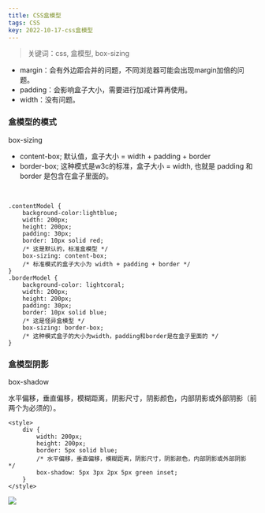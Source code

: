 ```yaml
---
title: CSS盒模型
tags: CSS
key: 2022-10-17-css盒模型
---
```

> 关键词：css, 盒模型, box-sizing

* margin：会有外边距合并的问题，不同浏览器可能会出现margin加倍的问题。
* padding：会影响盒子大小，需要进行加减计算再使用。
* width：没有问题。

### 盒模型的模式

box-sizing

* content-box; 默认值，盒子大小 = width + padding + border
* border-box; 这种模式是w3c的标准，盒子大小 = width, 也就是 padding 和 border 是包含在盒子里面的。

<br>

	.contentModel {
	    background-color:lightblue;
	    width: 200px;
	    height: 200px;
	    padding: 30px;
	    border: 10px solid red;
	    /* 这是默认的，标准盒模型 */
	    box-sizing: content-box;
	    /* 标准模式的盒子大小为 width + padding + border */
	}
	.borderModel {
	    background-color: lightcoral;
	    width: 200px;
	    height: 200px;
	    padding: 30px;
	    border: 10px solid blue;
	    /* 这是怪异盒模型 */
	    box-sizing: border-box;
	    /* 这种模式盒子的大小为width，padding和border是在盒子里面的 */
	}

### 盒模型阴影

box-shadow

水平偏移，垂直偏移，模糊距离，阴影尺寸，阴影颜色，内部阴影或外部阴影（前两个为必须的）。

    <style>
        div {
            width: 200px;
            height: 200px;
            border: 5px solid blue;
            /* 水平偏移，垂直偏移，模糊距离，阴影尺寸，阴影颜色，内部阴影或外部阴影 */
            box-shadow: 5px 3px 2px 5px green inset;
        }
    </style>

<img src="https://image.oldboard.tech/blog/1498467567011.png">




